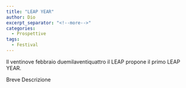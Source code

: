 ```yaml
---
title: "LEAP YEAR"
author: Dio
excerpt_separator: "<!--more-->"
categories:
  - Prospettive
tags:
  - Festival
---
```


Il ventinove febbraio duemilaventiquattro il LEAP propone il primo LEAP YEAR.

<!--more-->

Breve Descrizione
